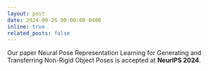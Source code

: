 ```yaml
---
layout: post
date: 2024-09-26 00:00:00-0400
inline: true
related_posts: false
---
```


Our paper Neural Pose Representation Learning for Generating and Transferring Non-Rigid Object Poses is accepted at **NeurIPS 2024**.